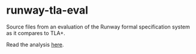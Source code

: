 # runway-tla-eval
Source files from an evaluation of the Runway formal specification system as it compares to TLA+.

Read the analysis [here](https://groups.google.com/d/msg/tlaplus/5Xd8kv288jE/IrliJIatBwAJ).
